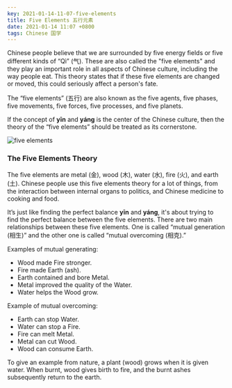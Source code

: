 ```yaml
---
key: 2021-01-14-11-07-five-elements
title: Five Elements 五行元素
date: 2021-01-14 11:07 +0800
tags: Chinese 国学
---
```


Chinese people believe that we are surrounded by five energy fields or five different kinds of “Qì” (气). These are also called the "five elements" and they play an important role in all aspects of Chinese culture, including the way people eat. This theory states that if these five elements are changed or moved, this could seriously affect a person's fate.

The “five elements” (五行) are also known as the five agents, five phases, five movements, five forces, five processes, and five planets.

If the concept of **yīn** and **yáng** is the center of the Chinese culture, then the theory of the “five elements” should be treated as its cornerstone.

![five elements](https://tenetai.com/iclass/5e.jpg)

### The Five Elements Theory

The five elements are metal (金), wood (木), water (水), fire (火), and earth (土). Chinese people use this five elements theory for a lot of things, from the interaction between internal organs to politics, and Chinese medicine to cooking and food.

It’s just like finding the perfect balance **yīn** and **yáng**, it's about trying to find the perfect balance between the five elements. There are two main relationships between these five elements. One is called “mutual generation (相生)” and the other one is called “mutual overcoming (相克).”

Examples of mutual generating:

* Wood made Fire stronger.
* Fire made Earth (ash).
* Earth contained and bore Metal.
* Metal improved the quality of the Water.
* Water helps the Wood grow.

Example of mutual overcoming:

* Earth can stop Water.
* Water can stop a Fire.
* Fire can melt Metal.
* Metal can cut Wood.
* Wood can consume Earth.

To give an example from nature, a plant (wood) grows when it is given water. When burnt, wood gives birth to fire, and the burnt ashes subsequently return to the earth.

<!--more-->
